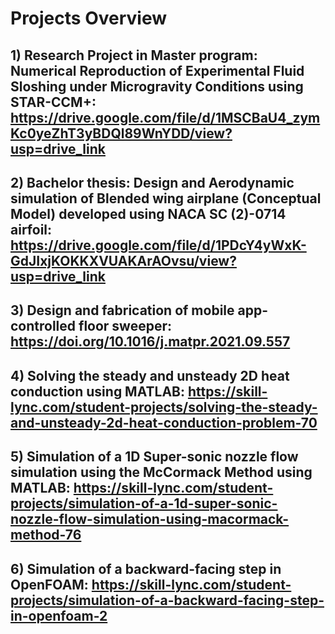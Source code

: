 # Projects Overview
## 1) Research Project in Master program: Numerical Reproduction of Experimental Fluid Sloshing under Microgravity Conditions using STAR-CCM+: https://drive.google.com/file/d/1MSCBaU4_zymKc0yeZhT3yBDQl89WnYDD/view?usp=drive_link
## 2) Bachelor thesis: Design and Aerodynamic simulation of Blended wing airplane (Conceptual Model) developed using NACA SC (2)-0714 airfoil: https://drive.google.com/file/d/1PDcY4yWxK-GdJIxjKOKKXVUAKArAOvsu/view?usp=drive_link
## 3) Design and fabrication of mobile app-controlled floor sweeper: https://doi.org/10.1016/j.matpr.2021.09.557
## 4) Solving the steady and unsteady 2D heat conduction using MATLAB: https://skill-lync.com/student-projects/solving-the-steady-and-unsteady-2d-heat-conduction-problem-70
## 5) Simulation of a 1D Super-sonic nozzle flow simulation using the McCormack Method using MATLAB: https://skill-lync.com/student-projects/simulation-of-a-1d-super-sonic-nozzle-flow-simulation-using-macormack-method-76
## 6) Simulation of a backward-facing step in OpenFOAM: https://skill-lync.com/student-projects/simulation-of-a-backward-facing-step-in-openfoam-2
